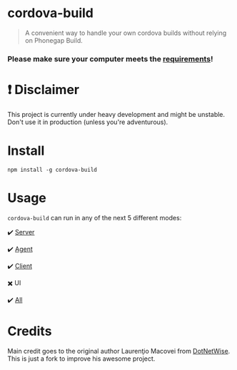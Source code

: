 # cordova-build

> A convenient way to handle your own cordova builds without relying on Phonegap Build.


### Please make sure your computer meets the [requirements](//github.com/beevelop/cordova-build/wiki/Requirements)!

# :exclamation: Disclaimer

This project is currently under heavy development and might be unstable. Don't use it in production (unless you're adventurous).

# Install

    npm install -g cordova-build

# Usage

`cordova-build` can run in any of the next 5 different modes:

:heavy_check_mark: [Server](//github.com/beevelop/cordova-build/wiki/Server)

:heavy_check_mark: [Agent](//github.com/beevelop/cordova-build/wiki/Agent)

:heavy_check_mark: [Client](//github.com/beevelop/cordova-build/wiki/Client)

:heavy_multiplication_x: UI

:heavy_check_mark: [All](//github.com/beevelop/cordova-build/wiki/All)

# Credits

Main credit goes to the original author Laurenţio Macovei from [DotNetWise](http://www.dotnetwise.com/). This is just a fork to improve his awesome project.

